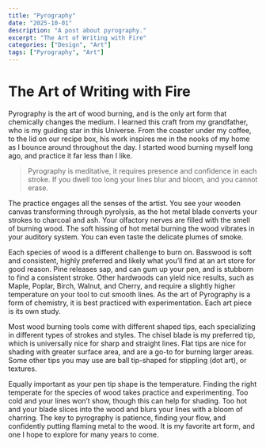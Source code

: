 ```yaml
---
title: "Pyrography"
date: "2025-10-01"
description: "A post about pyrography."
excerpt: "The Art of Writing with Fire"
categories: ["Design", "Art"]
tags: ["Pyrography", "Art"]
---
```

# The Art of Writing with Fire

Pyrography is the art of wood burning, and is the only art form that chemically changes the medium. I learned this craft from my grandfather, who is my guiding star in this Universe. From the coaster under my coffee, to the lid on our recipe box, his work inspires me in the nooks of my home as I bounce around throughout the day. I started wood burning myself long ago, and practice it far less than I like. 

> Pyrography is meditative, it requires presence and confidence in each stroke. If you dwell too long your lines blur and bloom, and you cannot erase. 

The practice engages all the senses of the artist. You see your wooden canvas transforming through pyrolysis, as the hot metal blade converts your strokes to charcoal and ash. Your olfactory nerves are filled with the smell of burning wood. The soft hissing of hot metal burning the wood vibrates in your auditory system. You can even taste the delicate plumes of smoke. 

Each species of wood is a different challenge to burn on. Basswood is soft and consistent, highly preferred and likely what you’ll find at an art store for good reason. Pine releases sap, and can gum up your pen, and is stubborn to find a consistent stroke. Other hardwoods can yield nice results, such as Maple, Poplar, Birch, Walnut, and Cherry, and require a slightly higher temperature on your tool to cut smooth lines. As the art of Pyrography is a form of chemistry, it is best practiced with experimentation. Each art piece is its own study. 

Most wood burning tools come with different shaped tips, each specializing in different types of strokes and styles. The chisel blade is my preferred tip, which is universally nice for sharp and straight lines. Flat tips are nice for shading with greater surface area, and are a go-to for burning larger areas. Some other tips you may use are ball tip-shaped for stippling (dot art), or textures. 

Equally important as your pen tip shape is the temperature. Finding the right temperate for the species of wood takes practice and experimenting. Too cold and your lines won’t show, though this can help for shading. Too hot and your blade slices into the wood and blurs your lines with a bloom of charring. The key to pyrography is patience, finding your flow, and confidently putting flaming metal to the wood. It is my favorite art form, and one I hope to explore for many years to come.
